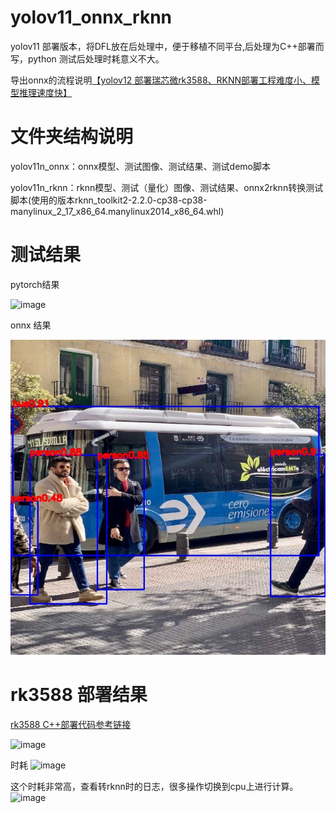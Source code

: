 # yolov11_onnx_rknn
yolov11 部署版本，将DFL放在后处理中，便于移植不同平台,后处理为C++部署而写，python 测试后处理时耗意义不大。


导出onnx的流程说明[【yolov12 部署瑞芯微rk3588、RKNN部署工程难度小、模型推理速度快】](https://blog.csdn.net/zhangqian_1/article/details/142722526)

# 文件夹结构说明

yolov11n_onnx：onnx模型、测试图像、测试结果、测试demo脚本

yolov11n_rknn：rknn模型、测试（量化）图像、测试结果、onnx2rknn转换测试脚本(使用的版本rknn_toolkit2-2.2.0-cp38-cp38-manylinux_2_17_x86_64.manylinux2014_x86_64.whl)

# 测试结果

pytorch结果

![image](https://github.com/user-attachments/assets/e02a5065-4ad5-48b9-875a-fdb3b9d73618)


onnx 结果

![image](https://github.com/cqu20160901/yolov12_onnx_rknn/blob/main/yolov12_onnx/test_onnx_result.jpg)


# rk3588 部署结果

[rk3588 C++部署代码参考链接](https://github.com/cqu20160901/yolov12_dfl_rknn_Cplusplus)

![image](https://github.com/user-attachments/assets/d171a4bf-4729-48b0-b474-36a85b62fb92)


时耗
![image](https://github.com/user-attachments/assets/d096a553-41a4-4538-bdb8-a814c0bdb42d)

这个时耗非常高，查看转rknn时的日志，很多操作切换到cpu上进行计算。
![image](https://github.com/user-attachments/assets/2c347cc1-8ea3-49fc-ba86-3f1496772cd9)


